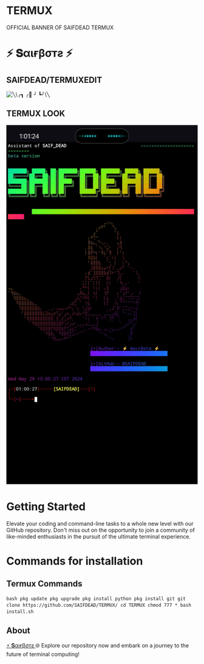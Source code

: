 # TERMUX
OFFICIAL BANNER OF SAIFDEAD TERMUX


# ⚡ 𝐒αιғβσтƨ ⚡

## SAIFDEAD/TERMUXEDIT
![╲\╭┓
╭🌺 ╯
┗╯\╲ ](https://github.com/SAIFDEAD/TERMUX/blob/main/TermuxEdit.jpg)

## TERMUX LOOK
![TERMUX DP](https://github.com/SAIFDEAD/TERMUX/blob/main/Termuxdp.jpg)


# Getting Started
Elevate your coding and command-line tasks to a whole new level with our GitHub repository. Don't miss out on the opportunity to join a community of like-minded enthusiasts in the pursuit of the ultimate terminal experience.
# Commands for installation 
## Termux Commands 
``bash
pkg update
pkg upgrade
pkg install python
pkg install git
git clone https://github.com/SAIFDEAD/TERMUX/
cd TERMUX
chmod 777 *
bash install.sh``

## About
[⚡ 𝐒αιғβσтƨ ](https://github.com/SAIFDEAD)
🌐 Explore our repository now and embark on a journey to the future of terminal computing!
